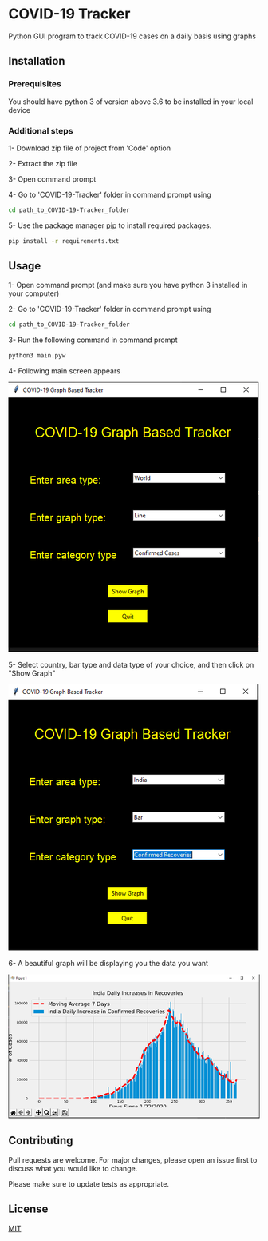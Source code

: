 # COVID-19 Tracker

Python GUI program to track COVID-19 cases on a daily basis using graphs

## Installation

### Prerequisites

You should have python 3 of version above 3.6 to be installed in your local device

### Additional steps

1- Download zip file of project from 'Code' option

2- Extract the zip file

3- Open command prompt

4- Go to 'COVID-19-Tracker' folder in command prompt using 

```bash
cd path_to_COVID-19-Tracker_folder
```

5- Use the package manager [pip](https://pip.pypa.io/en/stable/) to install required packages.

```bash
pip install -r requirements.txt
```

## Usage

1- Open command prompt (and make sure you have python 3 installed in your computer)

2- Go to 'COVID-19-Tracker' folder in command prompt using 

```bash
cd path_to_COVID-19-Tracker_folder
```
3- Run the following command in command prompt

```bash
python3 main.pyw
```

4- Following main screen appears

![Main Screen](/pics/main_page.png?raw=true "Main Screen")

5- Select country, bar type and data type of your choice, and then click on "Show Graph"

![Select choice](/pics/choose_options.png?raw=true "Select choice")

6- A beautiful graph will be displaying you the data you want

![Graph](/pics/graph.png?raw=true "Graph")

## Contributing

Pull requests are welcome. For major changes, please open an issue first to discuss what you would like to change.

Please make sure to update tests as appropriate.

## License
[MIT](https://choosealicense.com/licenses/mit/)